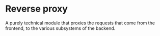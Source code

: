 # Reverse proxy

A purely technical module that proxies the requests that come
from the frontend, to the various subsystems of the backend.